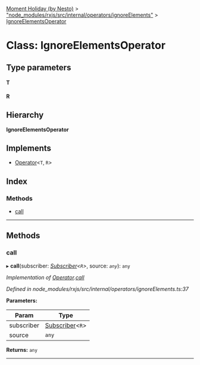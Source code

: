 [Moment Holiday (by Nesto)](../README.md) > ["node_modules/rxjs/src/internal/operators/ignoreElements"](../modules/_node_modules_rxjs_src_internal_operators_ignoreelements_.md) > [IgnoreElementsOperator](../classes/_node_modules_rxjs_src_internal_operators_ignoreelements_.ignoreelementsoperator.md)

# Class: IgnoreElementsOperator

## Type parameters
#### T 
#### R 
## Hierarchy

**IgnoreElementsOperator**

## Implements

* [Operator](../interfaces/_node_modules_rxjs_src_internal_operator_.operator.md)<`T`, `R`>

## Index

### Methods

* [call](_node_modules_rxjs_src_internal_operators_ignoreelements_.ignoreelementsoperator.md#call)

---

## Methods

<a id="call"></a>

###  call

▸ **call**(subscriber: *[Subscriber](_node_modules_rxjs_src_internal_subscriber_.subscriber.md)<`R`>*, source: *`any`*): `any`

*Implementation of [Operator](../interfaces/_node_modules_rxjs_src_internal_operator_.operator.md).[call](../interfaces/_node_modules_rxjs_src_internal_operator_.operator.md#call)*

*Defined in node_modules/rxjs/src/internal/operators/ignoreElements.ts:37*

**Parameters:**

| Param | Type |
| ------ | ------ |
| subscriber | [Subscriber](_node_modules_rxjs_src_internal_subscriber_.subscriber.md)<`R`> |
| source | `any` |

**Returns:** `any`

___

